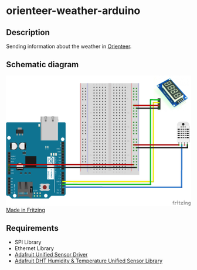 # orienteer-weather-arduino
## Description
Sending information about the weather in [Orienteer](https://github.com/OrienteerBAP/Orienteer).

## Schematic diagram
![schematic diagram](images/web+dht22+tm1637_bb.png)
[Made in Fritzing](http://fritzing.org)

## Requirements

- SPI Library
- Ethernet Library
- [Adafruit Unified Sensor Driver](https://github.com/adafruit/Adafruit_Sensor "Adafruit Unified Sensor Driver")
- [Adafruit DHT Humidity & Temperature Unified Sensor Library](https://github.com/adafruit/DHT-sensor-library "Adafruit DHT Humidity & Temperature Unified Sensor Library")